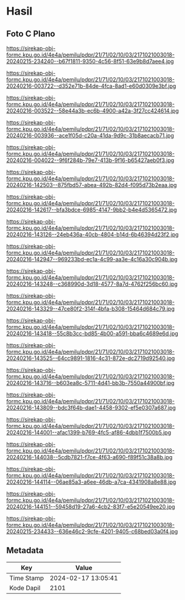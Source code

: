 # Hasil

## Foto C Plano

https://sirekap-obj-formc.kpu.go.id/4e4a/pemilu/pdpr/21/71/02/10/03/2171021003018-20240215-234240--b67f1811-9350-4c56-8f51-63e9b8d7aee4.jpg

https://sirekap-obj-formc.kpu.go.id/4e4a/pemilu/pdpr/21/71/02/10/03/2171021003018-20240216-003722--d352e71b-84de-4fca-8ad1-e60d0309e3bf.jpg

https://sirekap-obj-formc.kpu.go.id/4e4a/pemilu/pdpr/21/71/02/10/03/2171021003018-20240216-003522--58e44a3b-ec6b-4900-a42a-3f27cc424614.jpg

https://sirekap-obj-formc.kpu.go.id/4e4a/pemilu/pdpr/21/71/02/10/03/2171021003018-20240216-003936--ace1f05d-c20a-41da-9d9c-31b8aecacb71.jpg

https://sirekap-obj-formc.kpu.go.id/4e4a/pemilu/pdpr/21/71/02/10/03/2171021003018-20240216-004022--9f6f284b-79e7-413b-9f16-b65427aeb0f3.jpg

https://sirekap-obj-formc.kpu.go.id/4e4a/pemilu/pdpr/21/71/02/10/03/2171021003018-20240216-142503--875fbd57-abea-492b-82d4-f095d73b2eaa.jpg

https://sirekap-obj-formc.kpu.go.id/4e4a/pemilu/pdpr/21/71/02/10/03/2171021003018-20240216-142617--bfa3bdce-6985-4147-9bb2-b4e4d5365472.jpg

https://sirekap-obj-formc.kpu.go.id/4e4a/pemilu/pdpr/21/71/02/10/03/2171021003018-20240216-143126--24eb436a-40cb-4804-b14d-6b46394d23f2.jpg

https://sirekap-obj-formc.kpu.go.id/4e4a/pemilu/pdpr/21/71/02/10/03/2171021003018-20240216-142947--969233bd-ec1a-4c99-aa3e-4c16a30c904b.jpg

https://sirekap-obj-formc.kpu.go.id/4e4a/pemilu/pdpr/21/71/02/10/03/2171021003018-20240216-143248--c368990d-3d18-4577-8a7d-4762f256bc60.jpg

https://sirekap-obj-formc.kpu.go.id/4e4a/pemilu/pdpr/21/71/02/10/03/2171021003018-20240216-143329--47ce80f2-314f-4bfa-b308-15464d684c79.jpg

https://sirekap-obj-formc.kpu.go.id/4e4a/pemilu/pdpr/21/71/02/10/03/2171021003018-20240216-143418--55c8b3cc-bd85-4b00-a591-bba6c4689e6d.jpg

https://sirekap-obj-formc.kpu.go.id/4e4a/pemilu/pdpr/21/71/02/10/03/2171021003018-20240216-143525--64cc9891-1816-4c31-872e-dc2719d92540.jpg

https://sirekap-obj-formc.kpu.go.id/4e4a/pemilu/pdpr/21/71/02/10/03/2171021003018-20240216-143716--b603ea8c-5711-4d41-bb3b-7550a44900bf.jpg

https://sirekap-obj-formc.kpu.go.id/4e4a/pemilu/pdpr/21/71/02/10/03/2171021003018-20240216-143809--bdc3f64b-dae1-4458-9302-ef5e0307a687.jpg

https://sirekap-obj-formc.kpu.go.id/4e4a/pemilu/pdpr/21/71/02/10/03/2171021003018-20240216-144001--afac1399-b769-4fc5-af86-4dbb1f7500b5.jpg

https://sirekap-obj-formc.kpu.go.id/4e4a/pemilu/pdpr/21/71/02/10/03/2171021003018-20240216-144038--5cdb7821-f7ce-4f63-a690-f89f51c38a8b.jpg

https://sirekap-obj-formc.kpu.go.id/4e4a/pemilu/pdpr/21/71/02/10/03/2171021003018-20240216-144114--06ae85a3-a6ee-46db-a7ca-4341908a8e88.jpg

https://sirekap-obj-formc.kpu.go.id/4e4a/pemilu/pdpr/21/71/02/10/03/2171021003018-20240216-144151--59458d19-27a6-4cb2-83f7-e5e20549ee20.jpg

https://sirekap-obj-formc.kpu.go.id/4e4a/pemilu/pdpr/21/71/02/10/03/2171021003018-20240215-234433--636e46c2-9cfe-4201-9405-c68bed03a0f4.jpg


## Metadata

| Key        | Value               |
| ---------- | ------------------- |
| Time Stamp | 2024-02-17 13:05:41 |
| Kode Dapil | 2101                |



